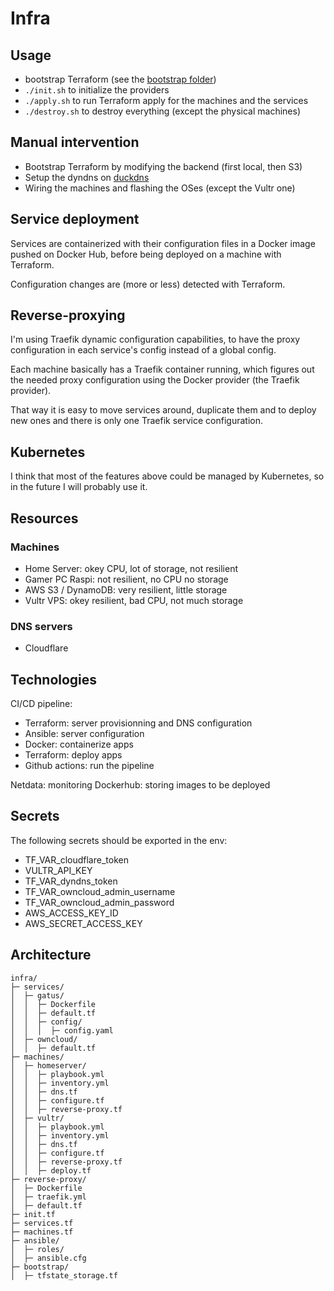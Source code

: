 # Infra

## Usage

- bootstrap Terraform (see the [bootstrap folder](./bootstrap/))
- `./init.sh` to initialize the providers
- `./apply.sh` to run Terraform apply for the machines and the services
- `./destroy.sh` to destroy everything (except the physical machines)

## Manual intervention

- Bootstrap Terraform by modifying the backend (first local, then S3)
- Setup the dyndns on [duckdns](duckdns.org)
- Wiring the machines and flashing the OSes (except the Vultr one)

## Service deployment

Services are containerized with their configuration files in a Docker image
pushed on Docker Hub, before being deployed on a machine with Terraform.

Configuration changes are (more or less) detected with Terraform.

## Reverse-proxying

I'm using Traefik dynamic configuration capabilities, to have the proxy
configuration in each service's config instead of a global config.

Each machine basically has a Traefik container running, which figures out the
needed proxy configuration using the Docker provider (the Traefik provider).

That way it is easy to move services around, duplicate them and to deploy new
ones and there is only one Traefik service configuration.

## Kubernetes

I think that most of the features above could be managed by Kubernetes,
so in the future I will probably use it.

## Resources

### Machines

- Home Server: okey CPU, lot of storage, not resilient
- Gamer PC Raspi: not resilient, no CPU no storage
- AWS S3 / DynamoDB: very resilient, little storage
- Vultr VPS: okey resilient, bad CPU, not much storage

### DNS servers

- Cloudflare

## Technologies

CI/CD pipeline:

- Terraform: server provisionning and DNS configuration
- Ansible: server configuration
- Docker: containerize apps
- Terraform: deploy apps
- Github actions: run the pipeline

Netdata: monitoring
Dockerhub: storing images to be deployed

## Secrets

The following secrets should be exported in the env:

- TF_VAR_cloudflare_token
- VULTR_API_KEY
- TF_VAR_dyndns_token
- TF_VAR_owncloud_admin_username
- TF_VAR_owncloud_admin_password
- AWS_ACCESS_KEY_ID
- AWS_SECRET_ACCESS_KEY

## Architecture

    infra/
    ├─ services/
    │  ├─ gatus/
    │  │  ├─ Dockerfile
    │  │  ├─ default.tf
    │  │  ├─ config/
    │  │  │  ├─ config.yaml
    │  ├─ owncloud/
    │  │  ├─ default.tf
    ├─ machines/
    │  ├─ homeserver/
    │  │  ├─ playbook.yml
    │  │  ├─ inventory.yml
    │  │  ├─ dns.tf
    │  │  ├─ configure.tf
    │  │  ├─ reverse-proxy.tf
    │  ├─ vultr/
    │  │  ├─ playbook.yml
    │  │  ├─ inventory.yml
    │  │  ├─ dns.tf
    │  │  ├─ configure.tf
    │  │  ├─ reverse-proxy.tf
    │  │  ├─ deploy.tf
    ├─ reverse-proxy/
    │  ├─ Dockerfile
    │  ├─ traefik.yml
    │  ├─ default.tf
    ├─ init.tf
    ├─ services.tf
    ├─ machines.tf
    ├─ ansible/
    │  ├─ roles/
    │  ├─ ansible.cfg
    ├─ bootstrap/
    │  ├─ tfstate_storage.tf
